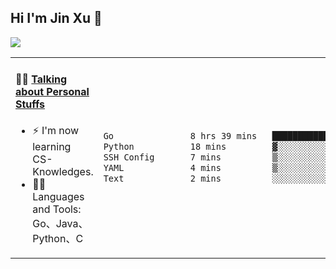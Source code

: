 
## Hi I'm Jin Xu 👋
![](https://komarev.com/ghpvc/?username=jiayouxujin&color=brightgreen&label=PROFILE+VIEWS)



<table align="center">
<tr>
<td valign="top" width="60%">

#### 🏋️‍♀️ <a href="https://github.com/jiayouxujin" target="_blank">Talking about Personal Stuffs</a>
<!-- recent_releases starts -->

- ⚡  I'm now learning CS-Knowledges.  
- 🏊‍♂️ Languages and Tools: Go、Java、Python、C
<!-- recent_releases ends -->
</td>
<td>
 
<!--START_SECTION:waka-->

```txt
Go               8 hrs 39 mins   ███████████████████████▒░   93.74 %
Python           18 mins         ▓░░░░░░░░░░░░░░░░░░░░░░░░   03.32 %
SSH Config       7 mins          ▒░░░░░░░░░░░░░░░░░░░░░░░░   01.33 %
YAML             4 mins          ▒░░░░░░░░░░░░░░░░░░░░░░░░   00.75 %
Text             2 mins          ░░░░░░░░░░░░░░░░░░░░░░░░░   00.47 %
```

<!--END_SECTION:waka-->
 
</td>
</tr>
</table>





